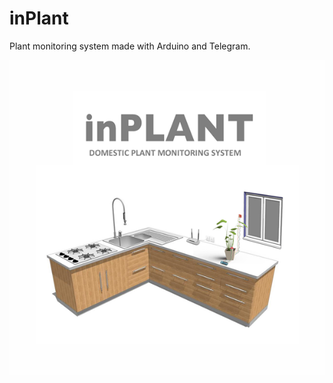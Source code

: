 # inPlant
Plant monitoring system made with Arduino and Telegram.

![inPlant logo](https://github.com/whippsofacto/inPlant/blob/master/inPLant_logo.png)
